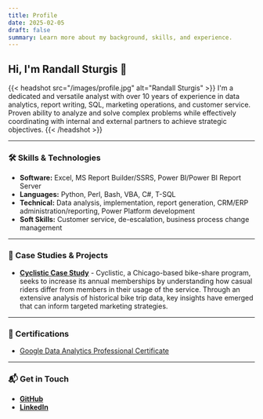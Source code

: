 ```yaml
---
title: Profile
date: 2025-02-05
draft: false
summary: Learn more about my background, skills, and experience.
---
```


## Hi, I'm Randall Sturgis 👋

{{< headshot src="/images/profile.jpg" alt="Randall Sturgis" >}}
I'm a dedicated and versatile analyst with over 10 years of experience in data analytics, report writing, SQL, marketing operations, and customer service. Proven ability to analyze and solve complex problems while effectively coordinating with internal and external partners to achieve strategic objectives.
{{< /headshot >}}

---

### 🛠️ Skills & Technologies

- **Software:** Excel, MS Report Builder/SSRS, Power BI/Power BI Report Server  
- **Languages:** Python, Perl, Bash, VBA, C#, T-SQL  
- **Technical:** Data analysis, implementation, report generation, CRM/ERP administration/reporting, Power Platform development  
- **Soft Skills:** Customer service, de-escalation, business process change management  

---

### 💼 Case Studies & Projects

- **[Cyclistic Case Study](/case-studies/case-study-cyclistic)** - Cyclistic, a Chicago-based bike-share program, seeks to increase its annual memberships by understanding how casual riders differ from members in their usage of the service. Through an extensive analysis of historical bike trip data, key insights have emerged that can inform targeted marketing strategies.

---

### 📜 Certifications

- [Google Data Analytics Professional Certificate](/certifications/google-data-analytics-professional-certificate)

---

### 📬 Get in Touch

- **[GitHub](https://github.com/nullidea2602)**
- **[LinkedIn](https://www.linkedin.com/in/randall-sturgis-0697b716a/)**
